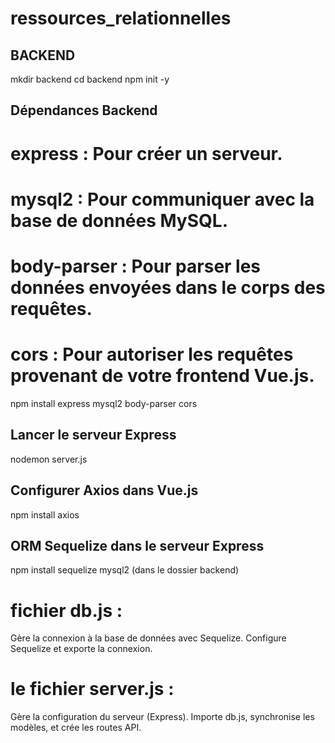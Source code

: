 # ressources_relationnelles

## BACKEND
mkdir backend
cd backend
npm init -y

## Dépendances Backend
# express : Pour créer un serveur.
# mysql2 : Pour communiquer avec la base de données MySQL.
# body-parser : Pour parser les données envoyées dans le corps des requêtes.
# cors : Pour autoriser les requêtes provenant de votre frontend Vue.js.
npm install express mysql2 body-parser cors

## Lancer le serveur Express
nodemon server.js

## Configurer Axios dans Vue.js
npm install axios

## ORM Sequelize dans le serveur Express
npm install sequelize mysql2 (dans le dossier backend)

# fichier db.js : 
Gère la connexion à la base de données avec Sequelize.
Configure Sequelize et exporte la connexion.
# le fichier server.js : 
Gère la configuration du serveur (Express).
Importe db.js, synchronise les modèles, et crée les routes API.

